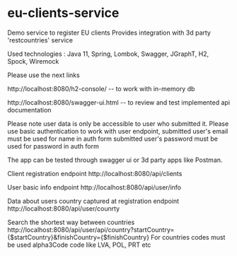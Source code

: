 # eu-clients-service
Demo service to register EU clients
Provides integration with 3d party 'restcountries' service
    
Used technologies : Java 11, Spring, Lombok, Swagger, JGraphT, H2, Spock, Wiremock

Please use the next links

http://localhost:8080/h2-console/ -- to work with in-memory db

http://localhost:8080/swagger-ui.html -- to review and test implemented api documentation

Please note user data is only be accessible to user who submitted it. 
Please use basic authentication to work with user endpoint, 
submitted user's email must be used for name in auth form
submitted user's password must be used for password in auth form

The app can be tested through swagger ui or 3d party apps like Postman. 


Client registration endpoint
http://localhost:8080/api/clients

User basic info endpoint
http://localhost:8080/api/user/info

Data about users country captured at registration endpoint 
http://localhost:8080/api/user/counrty 

Search the shortest way between countries
http://localhost:8080/api/user/api/country?startCountry={$startCountry}&finishCountry={$finishCountry}
For countries codes must be used alpha3Code code like LVA, POL, PRT etc
